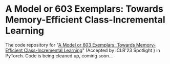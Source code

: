 # A Model or 603 Exemplars: Towards Memory-Efficient Class-Incremental Learning

The code repository for "[A Model or 603 Exemplars: Towards Memory-Efficient Class-Incremental Learning](https://arxiv.org/abs/2205.13218)" (Accepted by ICLR'23 Spotlight ) in PyTorch. Code is being cleaned up, coming soon...
